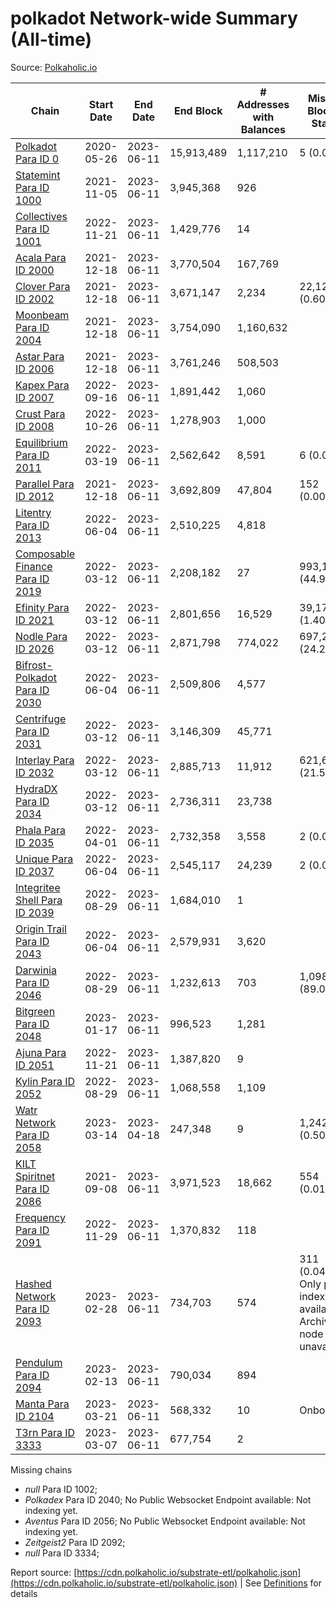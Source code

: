 # polkadot Network-wide Summary (All-time)

Source: [Polkaholic.io](https://polkaholic.io)


| Chain            | Start Date | End Date | End Block | # Addresses with Balances | Missing Blocks / Status |
| ---------------- | ---------- | ---------| --------- | ------------------------- | ----------------------- |
| [Polkadot Para ID 0](/polkadot/0-polkadot) | 2020-05-26 | 2023-06-11 | 15,913,489 |  1,117,210 | 5 (0.00%)  |
| [Statemint Para ID 1000](/polkadot/1000-statemint) | 2021-11-05 | 2023-06-11 | 3,945,368 |  926 |    |
| [Collectives Para ID 1001](/polkadot/1001-collectives) | 2022-11-21 | 2023-06-11 | 1,429,776 |  14 |    |
| [Acala Para ID 2000](/polkadot/2000-acala) | 2021-12-18 | 2023-06-11 | 3,770,504 |  167,769 |    |
| [Clover Para ID 2002](/polkadot/2002-clover) | 2021-12-18 | 2023-06-11 | 3,671,147 |  2,234 | 22,127 (0.60%)  |
| [Moonbeam Para ID 2004](/polkadot/2004-moonbeam) | 2021-12-18 | 2023-06-11 | 3,754,090 |  1,160,632 |    |
| [Astar Para ID 2006](/polkadot/2006-astar) | 2021-12-18 | 2023-06-11 | 3,761,246 |  508,503 |    |
| [Kapex Para ID 2007](/polkadot/2007-kapex) | 2022-09-16 | 2023-06-11 | 1,891,442 |  1,060 |    |
| [Crust Para ID 2008](/polkadot/2008-crust) | 2022-10-26 | 2023-06-11 | 1,278,903 |  1,000 |    |
| [Equilibrium Para ID 2011](/polkadot/2011-equilibrium) | 2022-03-19 | 2023-06-11 | 2,562,642 |  8,591 | 6 (0.00%)  |
| [Parallel Para ID 2012](/polkadot/2012-parallel) | 2021-12-18 | 2023-06-11 | 3,692,809 |  47,804 | 152 (0.00%)  |
| [Litentry Para ID 2013](/polkadot/2013-litentry) | 2022-06-04 | 2023-06-11 | 2,510,225 |  4,818 |    |
| [Composable Finance Para ID 2019](/polkadot/2019-composable) | 2022-03-12 | 2023-06-11 | 2,208,182 |  27 | 993,191 (44.98%)  |
| [Efinity Para ID 2021](/polkadot/2021-efinity) | 2022-03-12 | 2023-06-11 | 2,801,656 |  16,529 | 39,174 (1.40%)  |
| [Nodle Para ID 2026](/polkadot/2026-nodle) | 2022-03-12 | 2023-06-11 | 2,871,798 |  774,022 | 697,249 (24.28%)  |
| [Bifrost-Polkadot Para ID 2030](/polkadot/2030-bifrost-dot) | 2022-06-04 | 2023-06-11 | 2,509,806 |  4,577 |    |
| [Centrifuge Para ID 2031](/polkadot/2031-centrifuge) | 2022-03-12 | 2023-06-11 | 3,146,309 |  45,771 |    |
| [Interlay Para ID 2032](/polkadot/2032-interlay) | 2022-03-12 | 2023-06-11 | 2,885,713 |  11,912 | 621,626 (21.54%)  |
| [HydraDX Para ID 2034](/polkadot/2034-hydradx) | 2022-03-12 | 2023-06-11 | 2,736,311 |  23,738 |    |
| [Phala Para ID 2035](/polkadot/2035-phala) | 2022-04-01 | 2023-06-11 | 2,732,358 |  3,558 | 2 (0.00%)  |
| [Unique Para ID 2037](/polkadot/2037-unique) | 2022-06-04 | 2023-06-11 | 2,545,117 |  24,239 | 2 (0.00%)  |
| [Integritee Shell Para ID 2039](/polkadot/2039-integritee-shell) | 2022-08-29 | 2023-06-11 | 1,684,010 |  1 |    |
| [Origin Trail Para ID 2043](/polkadot/2043-origintrail) | 2022-06-04 | 2023-06-11 | 2,579,931 |  3,620 |    |
| [Darwinia Para ID 2046](/polkadot/2046-darwinia) | 2022-08-29 | 2023-06-11 | 1,232,613 |  703 | 1,098,159 (89.09%)  |
| [Bitgreen Para ID 2048](/polkadot/2048-bitgreen) | 2023-01-17 | 2023-06-11 | 996,523 |  1,281 |    |
| [Ajuna Para ID 2051](/polkadot/2051-ajuna) | 2022-11-21 | 2023-06-11 | 1,387,820 |  9 |    |
| [Kylin Para ID 2052](/polkadot/2052-kylin) | 2022-08-29 | 2023-06-11 | 1,068,558 |  1,109 |    |
| [Watr Network Para ID 2058](/polkadot/2058-watr) | 2023-03-14 | 2023-04-18 | 247,348 |  9 | 1,242 (0.50%)  |
| [KILT Spiritnet Para ID 2086](/polkadot/2086-kilt) | 2021-09-08 | 2023-06-11 | 3,971,523 |  18,662 | 554 (0.01%)  |
| [Frequency Para ID 2091](/polkadot/2091-frequency) | 2022-11-29 | 2023-06-11 | 1,370,832 |  118 |    |
| [Hashed Network Para ID 2093](/polkadot/2093-hashed) | 2023-02-28 | 2023-06-11 | 734,703 |  574 | 311 (0.04%) Only partial index available: Archive node unavailable |
| [Pendulum Para ID 2094](/polkadot/2094-pendulum) | 2023-02-13 | 2023-06-11 | 790,034 |  894 |    |
| [Manta Para ID 2104](/polkadot/2104-manta) | 2023-03-21 | 2023-06-11 | 568,332 |  10 |   Onboarding |
| [T3rn Para ID 3333](/polkadot/3333-t3rn) | 2023-03-07 | 2023-06-11 | 677,754 |  2 |    |

Missing chains


* *null* Para ID 1002; 
* *Polkadex* Para ID 2040; No Public Websocket Endpoint available: Not indexing yet.
* *Aventus* Para ID 2056; No Public Websocket Endpoint available: Not indexing yet.
* *Zeitgeist2* Para ID 2092; 
* *null* Para ID 3334; 

Report source: [https://cdn.polkaholic.io/substrate-etl/polkaholic.json](https://cdn.polkaholic.io/substrate-etl/polkaholic.json) | See [Definitions](/DEFINITIONS.md) for details
